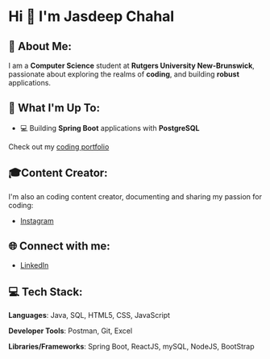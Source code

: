 # Hi 👋 I'm Jasdeep Chahal

## 💫 About Me:
I am a **Computer Science** student at **Rutgers University New-Brunswick**, passionate about exploring the realms of **coding**, and building **robust** applications.

## 🚀 What I'm Up To:
- 💻 Building **Spring Boot** applications with **PostgreSQL**

Check out my [coding portfolio](https://jasdeepchahal6.github.io/Portfolio/)

## 🎓Content Creator:
I'm also an coding content creator, documenting and sharing my passion for coding:

- [Instagram](https://www.instagram.com/jazzy.codes/)

## 🌐 Connect with me:
- [LinkedIn](https://www.linkedin.com/in/jasdeep-chahal999/)

## 💻 Tech Stack:
**Languages**: Java, SQL, HTML5, CSS, JavaScript

**Developer Tools**: Postman, Git, Excel

**Libraries/Frameworks**: Spring Boot, ReactJS, mySQL, NodeJS, BootStrap
